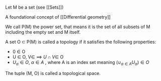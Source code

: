
Let M be a set (see [[Sets]])

A foundational concept of [[Differential geometry]]


We call P(M) the power set, that means it is the set of all subsets of M including the empty set and M itself.

A set O $\subset$ P(M) is called a topology if it satisfies the following properties:
- 0 $\in$ O
- U $\in$ O, V$\in$  $\implies$ $U \cap V \in$ O 
- $U_{\alpha}\in O$, $\alpha \in A$ , where A is an index set meaning $(\cup_{\alpha\in A} U_\alpha ) \in O$ 

The tuple (M, O) is called a topological space.

